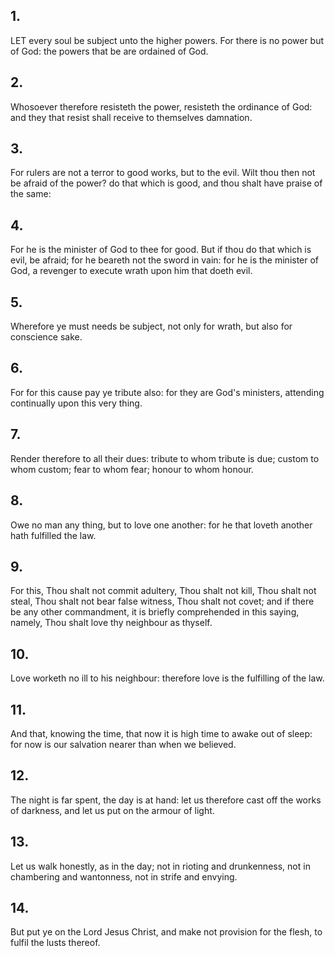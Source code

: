 ## 1.
LET every soul be subject unto the higher powers. For there is no power but of God: the powers that be are ordained of God.
## 2.
Whosoever therefore resisteth the power, resisteth the ordinance of God: and they that resist shall receive to themselves damnation.
## 3.
For rulers are not a terror to good works, but to the evil. Wilt thou then not be afraid of the power? do that which is good, and thou shalt have praise of the same:
## 4.
For he is the minister of God to thee for good. But if thou do that which is evil, be afraid; for he beareth not the sword in vain: for he is the minister of God, a revenger to execute wrath upon him that doeth evil.
## 5.
Wherefore ye must needs be subject, not only for wrath, but also for conscience sake.
## 6.
For for this cause pay ye tribute also: for they are God's ministers, attending continually upon this very thing.
## 7.
Render therefore to all their dues: tribute to whom tribute is due; custom to whom custom; fear to whom fear; honour to whom honour.
## 8.
Owe no man any thing, but to love one another: for he that loveth another hath fulfilled the law.
## 9.
For this, Thou shalt not commit adultery, Thou shalt not kill, Thou shalt not steal, Thou shalt not bear false witness, Thou shalt not covet; and if there be any other commandment, it is briefly comprehended in this saying, namely, Thou shalt love thy neighbour as thyself.
## 10.
Love worketh no ill to his neighbour: therefore love is the fulfilling of the law.
## 11.
And that, knowing the time, that now it is high time to awake out of sleep: for now is our salvation nearer than when we believed.
## 12.
The night is far spent, the day is at hand: let us therefore cast off the works of darkness, and let us put on the armour of light.
## 13.
Let us walk honestly, as in the day; not in rioting and drunkenness, not in chambering and wantonness, not in strife and envying.
## 14.
But put ye on the Lord Jesus Christ, and make not provision for the flesh, to fulfil the lusts thereof.
